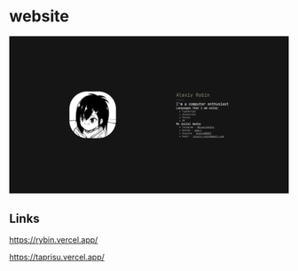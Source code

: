 # website

![screenshot](src/assets/img/website.png)

## Links

<https://rybin.vercel.app/>

<https://taprisu.vercel.app/>
